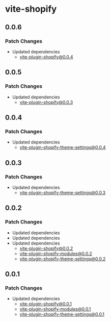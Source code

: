 # vite-shopify

## 0.0.6

### Patch Changes

- Updated dependencies
  - vite-plugin-shopify@0.0.4

## 0.0.5

### Patch Changes

- Updated dependencies
  - vite-plugin-shopify@0.0.3

## 0.0.4

### Patch Changes

- Updated dependencies
  - vite-plugin-shopify-theme-settings@0.0.4

## 0.0.3

### Patch Changes

- Updated dependencies
  - vite-plugin-shopify-theme-settings@0.0.3

## 0.0.2

### Patch Changes

- Updated dependencies
- Updated dependencies
- Updated dependencies
  - vite-plugin-shopify@0.0.2
  - vite-plugin-shopify-modules@0.0.2
  - vite-plugin-shopify-theme-settings@0.0.2

## 0.0.1

### Patch Changes

- Updated dependencies
  - vite-plugin-shopify@0.0.1
  - vite-plugin-shopify-modules@0.0.1
  - vite-plugin-shopify-theme-settings@0.0.1
